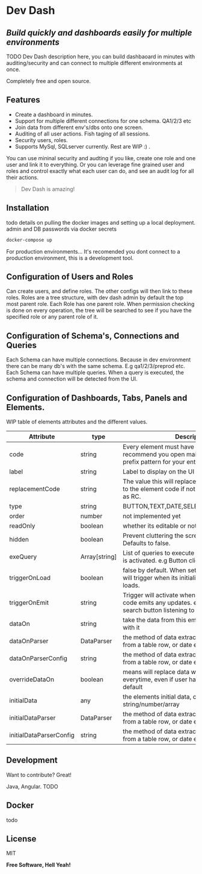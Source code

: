 # Dev Dash
## _Build quickly and dashboards easily for multiple environments_

TODO Dev Dash description here, you can build dashbaoard in minutes with auditing/security and can connect to multiple different environments at once.

Completely free and open source.

## Features
- Create a dashboard in minutes.
- Support for multiple different connections for one schema. QA1/2/3 etc
- Join data from different env's/dbs onto one screen.
- Auditing of all user actions. Fish taging of all sessions.
- Security users, roles.
- Supports MySql, SQLserver currently. Rest are WIP :) .

You can use mininal security and audting if you like, create one role and one user and link it to everything. Or you can leverage fine grained user and roles and control exactly what each user can do, and see an audit log for all their actions.
> Dev Dash is amazing!

## Installation
todo details on pulling the docker images and setting up a local deployment.
admin and DB passwords via docker secrets

```sh
docker-compose up
```

For production environments...
It's recomended you dont connect to a production environment, this is a development tool.

## Configuration of Users and Roles
Can create users, and define roles. The other configs will then link to these roles. Roles are a tree structure, with dev dash admin by default the top most parent role. Each Role has one parent role. When permission checking is done on every operation, the tree will be searched to see if you have the specified role or any parent role of it.

## Configuration of Schema's, Connections and Queries
Each Schema can have multiple connections. Because in dev environment there can be many db's with the same schema. E.g qa1/2/3/preprod etc.
Each Schema can have multiple queries. When a query is executed, the schema and connection will be detected from the UI.

## Configuration of Dashboards, Tabs, Panels and Elements.

WIP table of elements attributes and the different values.

| Attribute | type | Description |
| ------ | ------ | ------ |
| code | string |Every element must have a unique code. I recommend you open maintain a consistent prefix pattern for your entire dashboard. |
| label | string | Label to display on the UI for element |
| replacementCode | string | The value this will replace in queries. Will default to the element code if not specified. Also known as RC. |
| type | string | BUTTON,TEXT,DATE,SELECT,TABLE,PAGINATOR |
| order | number | not implemented yet |
| readOnly | boolean | whether its editable or not. Defaults to false. |
| hidden | boolean | Prevent cluttering the screen with readonlys. Defaults to false. |
| exeQuery | Array[string] | List of queries to execute in order when element is activated. e.g Button click. |
| triggerOnLoad | boolean | false by default. When set to true, the element will trigger when its initialised. e.g good for table loads. |
| triggerOnEmit | string | Trigger will activate when the specified element code emits any updates. e.g this could be a search button listening to a search text box |
| dataOn | string | take the data from this emit and populate data with it |
| dataOnParser | DataParser | the method of data extraction, might be value from a table row, or date etc |
| dataOnParserConfig | string | the method of data extraction, might be value from a table row, or date etc |
| overrideDataOn | boolean | means will replace data when dataOn triggers everytime, even if user has altered it. on by default |
| initialData | any | the elements initial data, can be string/number/array |
| initialDataParser | DataParser | the method of data extraction, might be value from a table row, or date etc |
| initialDataParserConfig | string | the method of data extraction, might be value from a table row, or date etc |

## Development

Want to contribute? Great!

Java, Angular.
TODO

## Docker

todo 


## License

MIT

**Free Software, Hell Yeah!**
